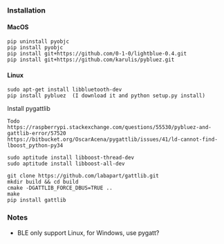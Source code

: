 

### Installation

#### MacOS

```
pip uninstall pyobjc
pip install pyobjc
pip install git+https://github.com/0-1-0/lightblue-0.4.git
pip install git+https://github.com/karulis/pybluez.git
```

#### Linux

```
sudo apt-get install libbluetooth-dev
pip install pybluez  (I download it and python setup.py install)
```

Install pygattlib

```
Todo
https://raspberrypi.stackexchange.com/questions/55530/pybluez-and-gattlib-error/57520
https://bitbucket.org/OscarAcena/pygattlib/issues/41/ld-cannot-find-lboost_python-py34

sudo aptitude install libboost-thread-dev
sudo aptitude install libboost-all-dev

git clone https://github.com/labapart/gattlib.git
mkdir build && cd build
cmake -DGATTLIB_FORCE_DBUS=TRUE ..
make
pip install gattlib
```

### Notes

- BLE only support Linux, for Windows, use pygatt?
